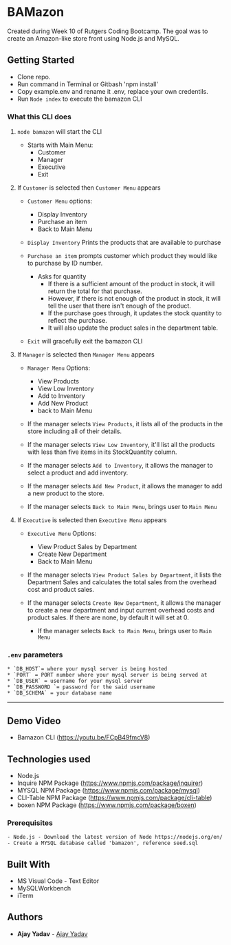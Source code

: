 # BAMazon

Created during Week 10 of Rutgers Coding Bootcamp. The goal was to create an Amazon-like store front using Node.js and MySQL.

## Getting Started

- Clone repo.
- Run command in Terminal or Gitbash 'npm install'
- Copy example.env and rename it .env, replace your own credentils.
- Run `Node index` to execute the bamazon CLI

### What this CLI does

1. `node bamazon` will start the CLI
    * Starts with Main Menu:
        * Customer
        * Manager
        * Executive
        * Exit
2. If `Customer` is selected then `Customer Menu` appears
    * `Customer Menu` options:
        * Display Inventory
        * Purchase an item
        * Back to Main Menu

    * `Display Inventory` Prints the products that are available to purchase
    * `Purchase an item` prompts customer which product they would like to purchase by ID number.

        * Asks for quantity
            * If there is a sufficient amount of the product in stock, it will return the total for that purchase.
            * However, if there is not enough of the product in stock, it will tell the user that there isn't enough of the product.
            * If the purchase goes through, it updates the stock quantity to reflect the purchase.
            * It will also update the product sales in the department table.

    * `Exit` will gracefully exit the bamazon CLI

3. If `Manager` is selected then `Manager Menu` appears
    * `Manager Menu` Options:
        * View Products 
        * View Low Inventory 
        * Add to Inventory 
        * Add New Product 
        * back to Main Menu

    * If the manager selects `View Products`, it lists all of the products in the store including all of their details.
        
    * If the manager selects `View Low Inventory`, it'll list all the products with less than five items in its StockQuantity column.

    * If the manager selects `Add to Inventory`, it allows the manager to select a product and add inventory.

    * If the manager selects `Add New Product`, it allows the manager to add a new product to the store.

    * If the manager selects `Back to Main Menu`, brings user to `Main Menu`

4. If `Executive` is selected then `Executive Menu` appears
    * `Executive Menu` Options:
        * View Product Sales by Department 
        * Create New Department 
        * Back to Main Menu

    * If the manager selects `View Product Sales by Department`, it lists the Department Sales and calculates the total sales from the overhead cost and product sales.

    * If the manager selects `Create New Department`, it allows the manager to create a new department and input current overhead costs and product sales. If there are none, by default it will set at 0.

        * If the manager selects `Back to Main Menu`, brings user to `Main Menu`
    
### `.env` parameters
    * `DB_HOST`= where your mysql server is being hosted
    * `PORT` = PORT number where your mysql server is being served at
    * `DB_USER` = username for your mysql server
    * `DB_PASSWORD `= password for the said username
    * `DB_SCHEMA` = your database name

---------------------

## Demo Video

* Bamazon CLI (https://youtu.be/FCpB49fmcV8)

## Technologies used
- Node.js
- Inquire NPM Package (https://www.npmjs.com/package/inquirer)
- MYSQL NPM Package (https://www.npmjs.com/package/mysql)
- CLI-Table NPM Package (https://www.npmjs.com/package/cli-table)
- boxen NPM Package (https://www.npmjs.com/package/boxen)

### Prerequisites

```
- Node.js - Download the latest version of Node https://nodejs.org/en/
- Create a MYSQL database called 'bamazon', reference seed.sql
```

## Built With

* MS Visual Code - Text Editor
* MySQLWorkbench
* iTerm

## Authors

* **Ajay Yadav** - [Ajay Yadav](https://github.com/ajayrajyadav)
